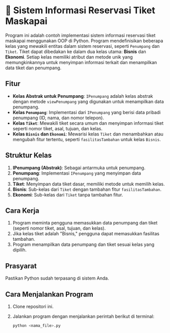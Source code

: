 # 🚀 Sistem Informasi Reservasi Tiket Maskapai

Program ini adalah contoh implementasi sistem informasi reservasi tiket maskapai menggunakan OOP di Python. Program mendefinisikan beberapa kelas yang mewakili entitas dalam sistem reservasi, seperti `Penumpang` dan `Tiket`. Tiket dapat dibedakan ke dalam dua kelas utama: **Bisnis** dan **Ekonomi**. Setiap kelas memiliki atribut dan metode unik yang memungkinkannya untuk menyimpan informasi terkait dan menampilkan data tiket dan penumpang.

## Fitur

- **Kelas Abstrak untuk Penumpang**: `IPenumpang` adalah kelas abstrak dengan metode `viewPenumpang` yang digunakan untuk menampilkan data penumpang.
- **Kelas `Penumpang`**: Implementasi dari `IPenumpang` yang berisi data pribadi penumpang (ID, nama, dan nomor telepon).
- **Kelas `Tiket`**: Mewakili tiket secara umum dan menyimpan informasi tiket seperti nomor tiket, asal, tujuan, dan kelas.
- **Kelas `Bisnis` dan `Ekonomi`**: Mewarisi kelas `Tiket` dan menambahkan atau mengubah fitur tertentu, seperti `fasilitasTambahan` untuk kelas `Bisnis`.
  
## Struktur Kelas

1. **IPenumpang (Abstrak)**: Sebagai antarmuka untuk penumpang.
2. **Penumpang**: Implementasi `IPenumpang` yang menyimpan data penumpang.
3. **Tiket**: Menyimpan data tiket dasar, memiliki metode untuk memilih kelas.
4. **Bisnis**: Sub-kelas dari `Tiket` dengan tambahan fitur `fasilitasTambahan`.
5. **Ekonomi**: Sub-kelas dari `Tiket` tanpa tambahan fitur.

## Cara Kerja

1. Program meminta pengguna memasukkan data penumpang dan tiket (seperti nomor tiket, asal, tujuan, dan kelas).
2. Jika kelas tiket adalah "Bisnis," pengguna dapat memasukkan fasilitas tambahan.
3. Program menampilkan data penumpang dan tiket sesuai kelas yang dipilih.

## Prasyarat

Pastikan Python sudah terpasang di sistem Anda.

## Cara Menjalankan Program

1. Clone repositori ini.
2. Jalankan program dengan menjalankan perintah berikut di terminal:

   ```bash
   python <nama_file>.py
